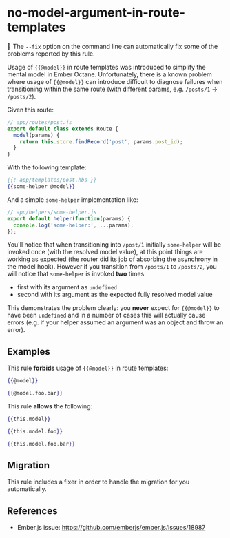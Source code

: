 # no-model-argument-in-route-templates

🔧 The `--fix` option on the command line can automatically fix some of the problems reported by this rule.

Usage of `{{@model}}` in route templates was introduced to simplify the mental
model in Ember Octane. Unfortunately, there is a known problem where usage of
`{{@model}}` can introduce difficult to diagnose failures when transitioning
within the same route (with different params, e.g. `/posts/1` -> `/posts/2`).

Given this route:

```js
// app/routes/post.js
export default class extends Route {
  model(params) {
    return this.store.findRecord('post', params.post_id);
  }
}
```

With the following template:

```hbs
{{! app/templates/post.hbs }}
{{some-helper @model}}
```

And a simple `some-helper` implementation like:

```js
// app/helpers/some-helper.js
export default helper(function(params) {
  console.log('some-helper:', ...params);
});
```

You'll notice that when transitioning into `/post/1` initially `some-helper`
will be invoked once (with the resolved model value), at this point things are
working as expected (the router did its job of absorbing the asynchrony in the
model hook).  However if you transition from `/posts/1` to `/posts/2`, you will
notice that `some-helper` is invoked **two** times:

* first with its argument as `undefined`
* second with its argument as the expected fully resolved model value

This demonstrates the problem clearly: you **never** expect for `{{@model}}` to
have been `undefined` and in a number of cases this will actually cause errors
(e.g. if your helper assumed an argument was an object and throw an error).

## Examples

This rule **forbids** usage of `{{@model}}` in route templates:

```hbs
{{@model}}
```

```hbs
{{@model.foo.bar}}
```

This rule **allows** the following:

```hbs
{{this.model}}
```

```hbs
{{this.model.foo}}
```

```hbs
{{this.model.foo.bar}}
```

## Migration

This rule includes a fixer in order to handle the migration for you automatically.

## References

* Ember.js issue: <https://github.com/emberjs/ember.js/issues/18987>
